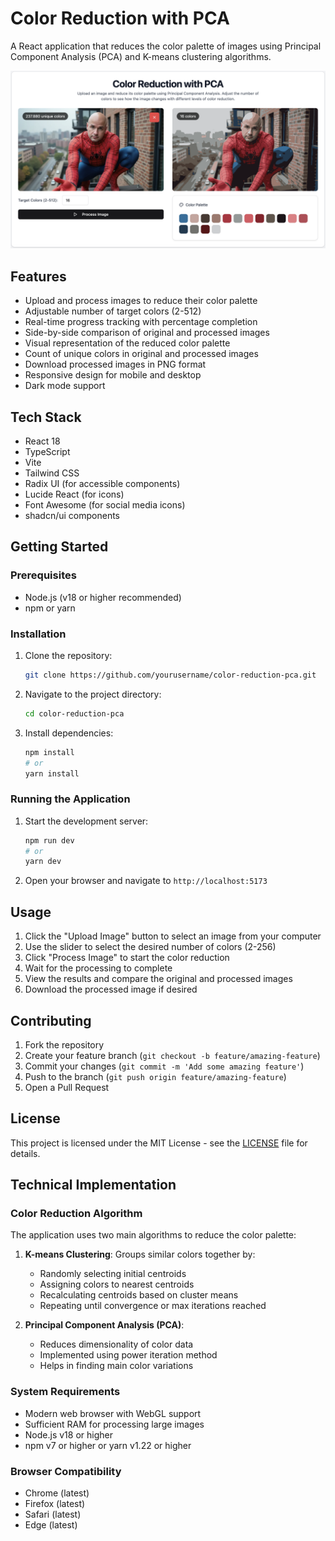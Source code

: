 # Color Reduction with PCA

A React application that reduces the color palette of images using Principal Component Analysis (PCA) and K-means clustering algorithms.

![Color Reduction App Screenshot](screenshot.png)

## Features

- Upload and process images to reduce their color palette
- Adjustable number of target colors (2-512)
- Real-time progress tracking with percentage completion
- Side-by-side comparison of original and processed images
- Visual representation of the reduced color palette
- Count of unique colors in original and processed images
- Download processed images in PNG format
- Responsive design for mobile and desktop
- Dark mode support

## Tech Stack

- React 18
- TypeScript
- Vite
- Tailwind CSS
- Radix UI (for accessible components)
- Lucide React (for icons)
- Font Awesome (for social media icons)
- shadcn/ui components

## Getting Started

### Prerequisites

- Node.js (v18 or higher recommended)
- npm or yarn

### Installation

1. Clone the repository:
   ```bash
   git clone https://github.com/yourusername/color-reduction-pca.git
   ```

2. Navigate to the project directory:
   ```bash
   cd color-reduction-pca
   ```

3. Install dependencies:
   ```bash
   npm install
   # or
   yarn install
   ```

### Running the Application

1. Start the development server:
   ```bash
   npm run dev
   # or
   yarn dev
   ```

2. Open your browser and navigate to `http://localhost:5173`

## Usage

1. Click the "Upload Image" button to select an image from your computer
2. Use the slider to select the desired number of colors (2-256)
3. Click "Process Image" to start the color reduction
4. Wait for the processing to complete
5. View the results and compare the original and processed images
6. Download the processed image if desired

## Contributing

1. Fork the repository
2. Create your feature branch (`git checkout -b feature/amazing-feature`)
3. Commit your changes (`git commit -m 'Add some amazing feature'`)
4. Push to the branch (`git push origin feature/amazing-feature`)
5. Open a Pull Request

## License

This project is licensed under the MIT License - see the [LICENSE](LICENSE) file for details.

## Technical Implementation

### Color Reduction Algorithm

The application uses two main algorithms to reduce the color palette:

1. **K-means Clustering**: Groups similar colors together by:
   - Randomly selecting initial centroids
   - Assigning colors to nearest centroids
   - Recalculating centroids based on cluster means
   - Repeating until convergence or max iterations reached

2. **Principal Component Analysis (PCA)**:
   - Reduces dimensionality of color data
   - Implemented using power iteration method
   - Helps in finding main color variations

### System Requirements

- Modern web browser with WebGL support
- Sufficient RAM for processing large images
- Node.js v18 or higher
- npm v7 or higher or yarn v1.22 or higher

### Browser Compatibility

- Chrome (latest)
- Firefox (latest)
- Safari (latest)
- Edge (latest)
